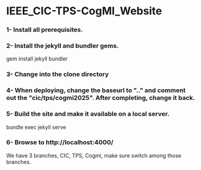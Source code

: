 # IEEE_CIC-TPS-CogMI_Website

### 1- Install all prerequisites.
### 2- Install the jekyll and bundler gems.
   gem install jekyll bundler
### 3- Change into the clone directory
### 4- When deploying, change the baseurl to ".." and comment out the "cic/tps/cogmi2025". After completing, change it back.
### 5- Build the site and make it available on a local server.
   bundle exec jekyll serve
### 6- Browse to http://localhost:4000/

We have 3 branches, CIC, TPS, Cogmi, make sure switch among those branches.
